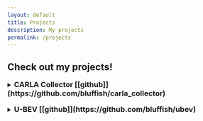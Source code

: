 ```yaml
---
layout: default
title: Projects
description: My projects
permalink: /projects
---
```

## Check out my projects!

<details style="margin-bottom:1rem" markdown="1">
<summary><h3 style="display:inline" markdown="1">CARLA Collector [[github]](https://github.com/bluffish/carla_collector)</h3></summary>

**A project that easily synthesizes autonomous driving datasets**. Uses the driving simulator, [CARLA](https://github.com/carla-simulator/carla).

![](assets/dataset_demo.png)

**Features**
* Gathers multi-modal sensor data from surrounding cameras, LiDAR, and radar.
* Gathers labels such as the position of 3D objects, ground-truth segmentation and depth, and a BEV map.
* Several maps, models of vehicles, and weather conditions
* Inbuilt episode control system

**Used to gather a dataset for papers**
* _Evaluating Uncertainty Quantification for Bird’s Eye View Semantic Segmentation_ (Yang et al)
* _Uncertainty-Focused Semantic Segmentation in BEV for Autonomous Systems: Methods and Benchmarks_ (Lin et al)

---

</details>

<details style="margin-bottom:1rem" markdown="1">
<summary><h3 style="display:inline" markdown="1">U-BEV [[github]](https://github.com/bluffish/ubev)</h3></summary>

**Description not added yet**

---

</details>